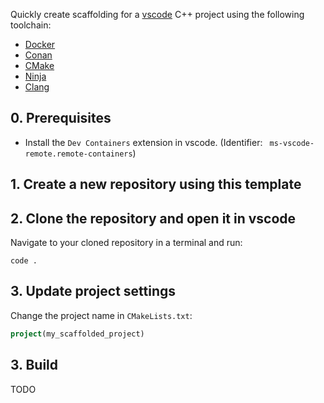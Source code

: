 Quickly create scaffolding for a [vscode](https://code.visualstudio.com/) C++ project using the following toolchain:

* [Docker](https://www.docker.com/)
* [Conan](https://conan.io/)
* [CMake](https://cmake.org/)
* [Ninja](https://ninja-build.org/)
* [Clang](https://clang.llvm.org/)

## 0. Prerequisites

* Install the `Dev Containers` extension in vscode. (Identifier: `
ms-vscode-remote.remote-containers`)

## 1. Create a new repository using this template

## 2. Clone the repository and open it in vscode
Navigate to your cloned repository in a terminal and run:
```
code .
```

## 3. Update project settings
Change the project name in `CMakeLists.txt`:
```CMake
project(my_scaffolded_project)
```

## 3. Build
TODO
